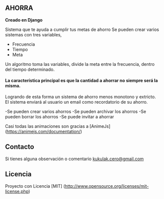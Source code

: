 

## AHORRA
**Creado en Django**

Sistema que te ayuda a cumplir tus metas de ahorro
Se pueden crear varios sistemas con tres variables, 

* Frecuencia
* Tiempo
* Meta

Un algoritmo toma las variables, divide la meta entre la frecuencia, dentro del tiempo determinado.
#### La característica principal es que la cantidad a ahorrar no siempre será la misma.

Logrando de esta forma un sistema de ahorro menos monotono y extricto.
El sistema enviará al usuario un email como recordatorio de su ahorro.

-Se pueden crear varios ahorros
-Se pueden archivar los ahorros
-Se pueden borrar los ahorros
-Se puede invitar a ahorrar


Casi todas las animaciones son gracias a [AnimeJs] (https://animejs.com/documentation/)


## Contacto

Si tienes alguna observación o comentario <kukulak.cero@gmail.com>


## Licencia

Proyecto con Licencia [MIT] (http://www.opensource.org/licenses/mit-license.php) 

